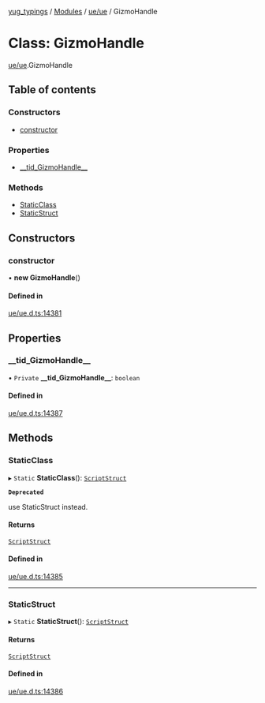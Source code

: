 [yug_typings](../README.md) / [Modules](../modules.md) / [ue/ue](../modules/ue_ue.md) / GizmoHandle

# Class: GizmoHandle

[ue/ue](../modules/ue_ue.md).GizmoHandle

## Table of contents

### Constructors

- [constructor](ue_ue.GizmoHandle.md#constructor)

### Properties

- [\_\_tid\_GizmoHandle\_\_](ue_ue.GizmoHandle.md#__tid_gizmohandle__)

### Methods

- [StaticClass](ue_ue.GizmoHandle.md#staticclass)
- [StaticStruct](ue_ue.GizmoHandle.md#staticstruct)

## Constructors

### constructor

• **new GizmoHandle**()

#### Defined in

[ue/ue.d.ts:14381](https://github.com/YugMetaverse/yug_typings/blob/b7d9b19/ue/ue.d.ts#L14381)

## Properties

### \_\_tid\_GizmoHandle\_\_

• `Private` **\_\_tid\_GizmoHandle\_\_**: `boolean`

#### Defined in

[ue/ue.d.ts:14387](https://github.com/YugMetaverse/yug_typings/blob/b7d9b19/ue/ue.d.ts#L14387)

## Methods

### StaticClass

▸ `Static` **StaticClass**(): [`ScriptStruct`](ue_ue.ScriptStruct.md)

**`Deprecated`**

use StaticStruct instead.

#### Returns

[`ScriptStruct`](ue_ue.ScriptStruct.md)

#### Defined in

[ue/ue.d.ts:14385](https://github.com/YugMetaverse/yug_typings/blob/b7d9b19/ue/ue.d.ts#L14385)

___

### StaticStruct

▸ `Static` **StaticStruct**(): [`ScriptStruct`](ue_ue.ScriptStruct.md)

#### Returns

[`ScriptStruct`](ue_ue.ScriptStruct.md)

#### Defined in

[ue/ue.d.ts:14386](https://github.com/YugMetaverse/yug_typings/blob/b7d9b19/ue/ue.d.ts#L14386)
